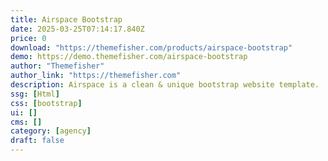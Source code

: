 ```yaml
---
title: Airspace Bootstrap
date: 2025-03-25T07:14:17.840Z
price: 0
download: "https://themefisher.com/products/airspace-bootstrap"
demo: https://demo.themefisher.com/airspace-bootstrap
author: "Themefisher"
author_link: "https://themefisher.com"
description: Airspace is a clean & unique bootstrap website template.
ssg: [Html]
css: [bootstrap]
ui: []
cms: []
category: [agency]
draft: false
---
```

